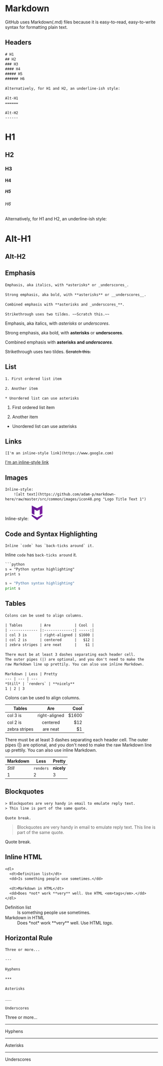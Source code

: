 Markdown
========
GitHub uses Markdown(.md) files because it is easy-to-read, easy-to-write syntax for formatting plain text.

Headers
-------

```
# H1
## H2
### H3
#### H4
##### H5
###### H6

Alternatively, for H1 and H2, an underline-ish style:

Alt-H1
======

Alt-H2
------
```

# H1
## H2
### H3
#### H4
##### H5
###### H6

Alternatively, for H1 and H2, an underline-ish style:

Alt-H1
======

Alt-H2
------

Emphasis
--------

```
Emphasis, aka italics, with *asterisks* or _underscores_.

Strong emphasis, aka bold, with **asterisks** or __underscores__.

Combined emphasis with **asterisks and _underscores_**.

Strikethrough uses two tildes. ~~Scratch this.~~
```

Emphasis, aka italics, with *asterisks* or _underscores_.

Strong emphasis, aka bold, with **asterisks** or __underscores__.

Combined emphasis with **asterisks and _underscores_**.

Strikethrough uses two tildes. ~~Scratch this.~~

    
List
----

```
1. First ordered list item

2. Another item

* Unordered list can use asterisks 
```

1. First ordered list item

2. Another item

* Unordered list can use asterisks

Links
-----

```
[I'm an inline-style link](https://www.google.com)
```

[I'm an inline-style link](https://www.google.com)

Images
------
```
Inline-style: 
    ![alt text](https://github.com/adam-p/markdown-here/raw/master/src/common/images/icon48.png "Logo Title Text 1")
```
Inline-style: 
![alt text](https://github.com/adam-p/markdown-here/raw/master/src/common/images/icon48.png "Logo Title Text 1")

Code and Syntax Highlighting
----------------------------
```
Inline `code` has `back-ticks around` it.
```    
Inline `code` has `back-ticks around` it.

```
```python
s = "Python syntax highlighting"
print s
```

```python
s = "Python syntax highlighting"
print s
```

Tables
------
```
Colons can be used to align columns.

| Tables        | Are           | Cool  |
| ------------- |:-------------:| -----:|
| col 3 is      | right-aligned | $1600 |
| col 2 is      | centered      |   $12 |
| zebra stripes | are neat      |    $1 |

There must be at least 3 dashes separating each header cell.
The outer pipes (|) are optional, and you don't need to make the 
raw Markdown line up prettily. You can also use inline Markdown.

Markdown | Less | Pretty
--- | --- | ---
*Still* | `renders` | **nicely**
1 | 2 | 3
```

Colons can be used to align columns.

| Tables        | Are           | Cool  |
| ------------- |:-------------:| -----:|
| col 3 is      | right-aligned | $1600 |
| col 2 is      | centered      |   $12 |
| zebra stripes | are neat      |    $1 |

There must be at least 3 dashes separating each header cell.
The outer pipes (|) are optional, and you don't need to make the 
raw Markdown line up prettily. You can also use inline Markdown.

Markdown | Less | Pretty
--- | --- | ---
*Still* | `renders` | **nicely**
1 | 2 | 3

Blockquotes
-----------
```
> Blockquotes are very handy in email to emulate reply text.
> This line is part of the same quote.

Quote break.
```

> Blockquotes are very handy in email to emulate reply text.
> This line is part of the same quote.

Quote break.

Inline HTML
-----------
```
<dl>
  <dt>Definition list</dt>
  <dd>Is something people use sometimes.</dd>

  <dt>Markdown in HTML</dt>
  <dd>Does *not* work **very** well. Use HTML <em>tags</em>.</dd>
</dl>
```

<dl>
  <dt>Definition list</dt>
  <dd>Is something people use sometimes.</dd>

  <dt>Markdown in HTML</dt>
  <dd>Does *not* work **very** well. Use HTML <em>tags</em>.</dd>
</dl>

Horizontal Rule
---------------
```
Three or more...

---

Hyphens

***

Asterisks

___

Underscores
```

Three or more...

---

Hyphens

***

Asterisks

___

Underscores
